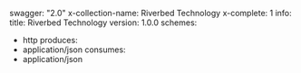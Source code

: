 swagger: "2.0"
x-collection-name: Riverbed Technology
x-complete: 1
info:
  title: Riverbed Technology
  version: 1.0.0
schemes:
- http
produces:
- application/json
consumes:
- application/json